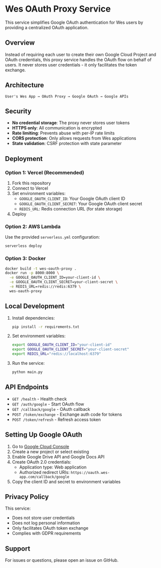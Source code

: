 # Wes OAuth Proxy Service

This service simplifies Google OAuth authentication for Wes users by providing a centralized OAuth application.

## Overview

Instead of requiring each user to create their own Google Cloud Project and OAuth credentials, this proxy service handles the OAuth flow on behalf of users. It never stores user credentials - it only facilitates the token exchange.

## Architecture

```
User's Wes App → OAuth Proxy → Google OAuth → Google APIs
```

## Security

- **No credential storage**: The proxy never stores user tokens
- **HTTPS only**: All communication is encrypted
- **Rate limiting**: Prevents abuse with per-IP rate limits
- **CORS protection**: Only allows requests from Wes applications
- **State validation**: CSRF protection with state parameter

## Deployment

### Option 1: Vercel (Recommended)

1. Fork this repository
2. Connect to Vercel
3. Set environment variables:
   - `GOOGLE_OAUTH_CLIENT_ID`: Your Google OAuth client ID
   - `GOOGLE_OAUTH_CLIENT_SECRET`: Your Google OAuth client secret
   - `REDIS_URL`: Redis connection URL (for state storage)
4. Deploy

### Option 2: AWS Lambda

Use the provided `serverless.yml` configuration:

```bash
serverless deploy
```

### Option 3: Docker

```bash
docker build -t wes-oauth-proxy .
docker run -p 8000:8000 \
  -e GOOGLE_OAUTH_CLIENT_ID=your-client-id \
  -e GOOGLE_OAUTH_CLIENT_SECRET=your-client-secret \
  -e REDIS_URL=redis://redis:6379 \
  wes-oauth-proxy
```

## Local Development

1. Install dependencies:
   ```bash
   pip install -r requirements.txt
   ```

2. Set environment variables:
   ```bash
   export GOOGLE_OAUTH_CLIENT_ID="your-client-id"
   export GOOGLE_OAUTH_CLIENT_SECRET="your-client-secret"
   export REDIS_URL="redis://localhost:6379"
   ```

3. Run the service:
   ```bash
   python main.py
   ```

## API Endpoints

- `GET /health` - Health check
- `GET /auth/google` - Start OAuth flow
- `GET /callback/google` - OAuth callback
- `POST /token/exchange` - Exchange auth code for tokens
- `POST /token/refresh` - Refresh access token

## Setting Up Google OAuth

1. Go to [Google Cloud Console](https://console.cloud.google.com)
2. Create a new project or select existing
3. Enable Google Drive API and Google Docs API
4. Create OAuth 2.0 credentials:
   - Application type: Web application
   - Authorized redirect URIs: `https://oauth.wes-app.com/callback/google`
5. Copy the client ID and secret to environment variables

## Privacy Policy

This service:
- Does not store user credentials
- Does not log personal information
- Only facilitates OAuth token exchange
- Complies with GDPR requirements

## Support

For issues or questions, please open an issue on GitHub.
